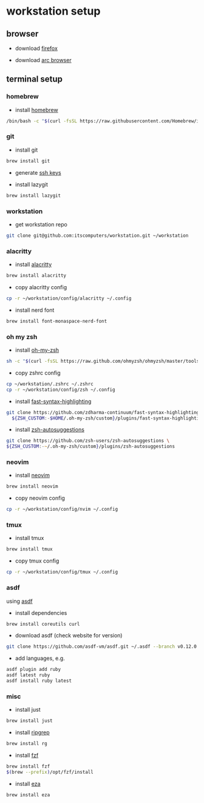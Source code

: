 # workstation setup

## browser

- download [firefox](https://www.mozilla.org/en-US/firefox/)

- download [arc browser](https://arc.net/)

## terminal setup

### homebrew

- install [homebrew](https://brew.sh)

```zsh
/bin/bash -c "$(curl -fsSL https://raw.githubusercontent.com/Homebrew/install/HEAD/install.sh)"
```

### git

- install git

```zsh
brew install git
```

- generate [ssh keys](https://docs.github.com/en/github/authenticating-to-github/connecting-to-github-with-ssh/generating-a-new-ssh-key-and-adding-it-to-the-ssh-agent)

- install lazygit

```zsh
brew install lazygit
```

### workstation

- get workstation repo

```zsh
git clone git@github.com:itscomputers/workstation.git ~/workstation
```

### alacritty

- install [alacritty](https://alacritty.org/config-alacritty.html)

```zsh
brew install alacritty
```

- copy alacritty config

```zsh
cp -r ~/workstation/config/alacritty ~/.config
```

- install nerd font

```zsh
brew install font-monaspace-nerd-font
```

### oh my zsh

- install [oh-my-zsh](https://ohmyz.sh/)

```zsh
sh -c "$(curl -fsSL https://raw.github.com/ohmyzsh/ohmyzsh/master/tools/install.sh)"
```

- copy zshrc config

```zsh
cp ~/workstation/.zshrc ~/.zshrc
cp -r ~/workstation/config/zsh ~/.config
```

- install [fast-syntax-highlighting](https://github.com/zdharma-continuum/fast-syntax-highlighting)

```zsh
git clone https://github.com/zdharma-continuum/fast-syntax-highlighting.git \
  ${ZSH_CUSTOM:-$HOME/.oh-my-zsh/custom}/plugins/fast-syntax-highlighting
```

- install [zsh-autosuggestions](https://github.com/zsh-users/zsh-autosuggestions)

```zsh
git clone https://github.com/zsh-users/zsh-autosuggestions \
${ZSH_CUSTOM:-~/.oh-my-zsh/custom}/plugins/zsh-autosuggestions
```

### neovim

- install [neovim](https://github.com/neovim/neovim/)

```zsh
brew install neovim
```

- copy neovim config

```zsh
cp -r ~/workstation/config/nvim ~/.config
```

### tmux

- install tmux

```zsh
brew install tmux
```

- copy tmux config

```zsh
cp -r ~/workstation/config/tmux ~/.config
```

### asdf

using [asdf](https://asdf-vm.com/guide/getting-started.html)

- install dependencies

```zsh
brew install coreutils curl
```

- download asdf (check website for version)

```zsh
git clone https://github.com/asdf-vm/asdf.git ~/.asdf --branch v0.12.0
```

- add languages, e.g.

```zsh
asdf plugin add ruby
asdf latest ruby
asdf install ruby latest
```

### misc

- install just

```zsh
brew install just
```

- install [ripgrep](https://github.com/BurntSushi/ripgrep)

```zsh
brew install rg
```

- install [fzf](https://github.com/junegunn/fzf)

```zsh
brew install fzf
$(brew --prefix)/opt/fzf/install
```

- install [eza](https://github.com/eza-community/eza)

```zsh
brew install eza
```
